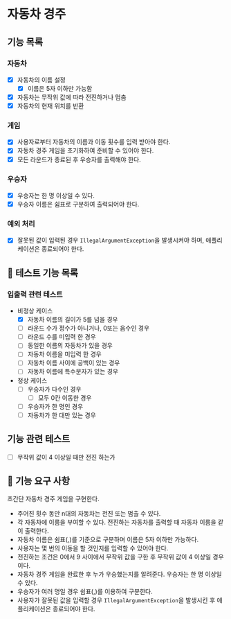 # 자동차 경주

## 기능 목록

### 자동차

- [x] 자동차의 이름 설정
    - [x] 이름은 5자 이하만 가능함
- [x] 자동차는 무작위 값에 따라 전진하거나 멈춤
- [x] 자동차의 현재 위치를 반환

### 게임

- [x] 사용자로부터 자동차의 이름과 이동 횟수를 입력 받아야 한다.
- [x] 자동차 경주 게임을 초기화하여 준비할 수 있어야 한다.
- [x] 모든 라운드가 종료된 후 우승자를 출력해야 한다.

### 우승자

- [x] 우승자는 한 명 이상일 수 있다.
- [x] 우승자 이름은 쉼표로 구분하여 출력되어야 한다.

### 예외 처리

- [x] 잘못된 값이 입력된 경우 `IllegalArgumentException`을 발생시켜야 하며, 애플리케이션은 종료되어야 한다.

## 🚀 테스트 기능 목록

### 입출력 관련 테스트

- 비정상 케이스
    - [x] 자동차 이름의 길이가 5를 넘을 경우
    - [ ] 라운드 수가 정수가 아니거나, 0또는 음수인 경우
    - [ ] 라운드 수를 미입력 한 경우
    - [ ] 동일한 이름의 자동차가 있을 경우
    - [ ] 자동차 이름을 미입력 한 경우
    - [ ] 자동차 이름 사이에 공백이 있는 경우
    - [ ] 자동차 이름에 특수문자가 있는 경우
- 정상 케이스
    - [ ] 우승자가 다수인 경우
        - [ ] 모두 0칸 이동한 경우
    - [ ] 우승자가 한 명인 경우
    - [ ] 자동차가 한 대만 있는 경우

## 기능 관련 테스트

- [ ] 무작위 값이 4 이상일 때만 전진 하는가

## 🚀 기능 요구 사항

초간단 자동차 경주 게임을 구현한다.

- 주어진 횟수 동안 n대의 자동차는 전진 또는 멈출 수 있다.
- 각 자동차에 이름을 부여할 수 있다. 전진하는 자동차를 출력할 때 자동차 이름을 같이 출력한다.
- 자동차 이름은 쉼표(,)를 기준으로 구분하며 이름은 5자 이하만 가능하다.
- 사용자는 몇 번의 이동을 할 것인지를 입력할 수 있어야 한다.
- 전진하는 조건은 0에서 9 사이에서 무작위 값을 구한 후 무작위 값이 4 이상일 경우이다.
- 자동차 경주 게임을 완료한 후 누가 우승했는지를 알려준다. 우승자는 한 명 이상일 수 있다.
- 우승자가 여러 명일 경우 쉼표(,)를 이용하여 구분한다.
- 사용자가 잘못된 값을 입력할 경우 `IllegalArgumentException`을 발생시킨 후 애플리케이션은 종료되어야 한다.
